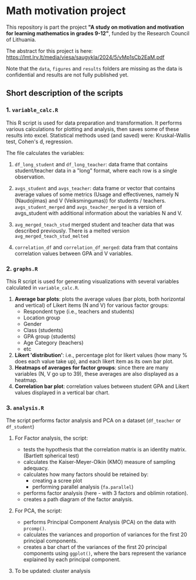 # Math motivation project
This repository is part the project **"A study on motivation and motivation for learning mathematics in grades 9-12"**, funded by the Research Council of Lithuania.

The abstract for this project is here: https://lmt.lrv.lt/media/viesa/saugykla/2024/5/vMp1sCb2EaM.pdf

Note that the `data`, `figures` and `results` folders are missing as the data is confidential and results are not fully published yet.

## Short description of the scripts
### 1. `variable_calc.R`

This R script is used for data preparation and transformation. It performs various calculations for plotting and analysis, then saves some of these results into excel. Statistical methods used (and saved) were: Kruskal-Wallis test, Cohen's d, regression.

The file calculates the variables:
1. `df_long_student` and `df_long_teacher`: data frame that contains student/teacher data in a "long" format, where each row is a single observation.

2. `avgs_student` and `avgs_teacher`: data frame or vector that contains average values of some metrics (Usage and effectivenes, namely N (Naudojimas) and V (Veiksmingumas)) for students / teachers. `avgs_student_merged` and `avgs_teacher_merged` is a version of avgs_student with additional information about the variables N and V.

3. `avg_merged_teach_stud` merged student and teacher data that was described previously. There is a melted version `avg_merged_teach_stud_melted`

4. `correlation_df` and `correlation_df_merged`: data fram that contains correlation values between GPA and V variables.


### 2. `graphs.R`

This R script is used for generating visualizations with  several variables calculated in `variable_calc.R`.

1. **Average bar plots**: plots the average values (bar plots, both horizontal and vertical) of Likert items (N and V) for various factor groups: 
    * Respondent type (i.e., teachers and students)
    * Location group
    * Gender
    * Class (students)
    * GPA group (students)
    * Age Category (teachers)
    * etc
2. **Likert 'distribution'**: i.e., percentage plot for likert values (how many % does each value take up), and each likert item as its own bar plot.
3. **Heatmaps of averages for factor groups**: since there are many variables (N, V go up to 39), these averages are also displayed as a heatmap.
4. **Correlation bar plot**: correlation values between student GPA and Likert values displayed in a vertical bar chart.


### 3. `analysis.R`

The script performs factor analysis and PCA on a dataset (`df_teacher` or `df_student`)

1. For Factor analysis, the script:
    *  tests the hypothesis that the correlation matrix is an identity matrix. (Bartlett spherical test)
    * calculates the Kaiser-Meyer-Olkin (KMO) measure of sampling adequacy.
    * calculates how many factors should be retained by:
        *  creating a scree plot
        * performing parallel analysis (`fa.parallel`) 
    * performs factor analysis (here - with 3 factors and oblimin rotation).
    * creates a path diagram of the factor analysis.

2. For PCA, the script:

    * performs Principal Component Analysis (PCA) on the data with `prcomp()`.
    * calculates the variances and proportion of variances for the first 20 principal components.
    * creates a bar chart of the variances of the first 20 principal components using `ggplot()`, where the bars represent the variance explained by each principal component.

3. To be updated: cluster analysis